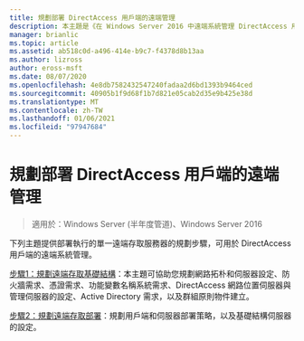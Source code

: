 ```yaml
---
title: 規劃部署 DirectAccess 用戶端的遠端管理
description: 本主題是《在 Windows Server 2016 中遠端系統管理 DirectAccess 用戶端》指南的一部分。
manager: brianlic
ms.topic: article
ms.assetid: ab518c0d-a496-414e-b9c7-f4378d8b13aa
ms.author: lizross
author: eross-msft
ms.date: 08/07/2020
ms.openlocfilehash: 4e8db7582432547240fadaa2d6bd1393b9464ced
ms.sourcegitcommit: 40905b1f9d68f1b7d821e05cab2d35e9b425e38d
ms.translationtype: MT
ms.contentlocale: zh-TW
ms.lasthandoff: 01/06/2021
ms.locfileid: "97947684"
---
```

# <a name="plan-deployment-for-remote-management-of-directaccess-clients"></a>規劃部署 DirectAccess 用戶端的遠端管理

>適用於：Windows Server (半年度管道)、Windows Server 2016

下列主題提供部署執行的單一遠端存取服務器的規劃步驟，可用於 DirectAccess 用戶端的遠端系統管理。

[步驟1：規劃遠端存取基礎結構](Step-1-Plan-the-Remote-Access-Infrastructure.md)：本主題可協助您規劃網路拓朴和伺服器設定、防火牆需求、憑證需求、功能變數名稱系統需求、DirectAccess 網路位置伺服器與管理伺服器的設定、Active Directory 需求，以及群組原則物件建立。

[步驟2：規劃遠端存取部署](Step-2-Plan-the-Remote-Access-Deployment.md)：規劃用戶端和伺服器部署策略，以及基礎結構伺服器的設定。




